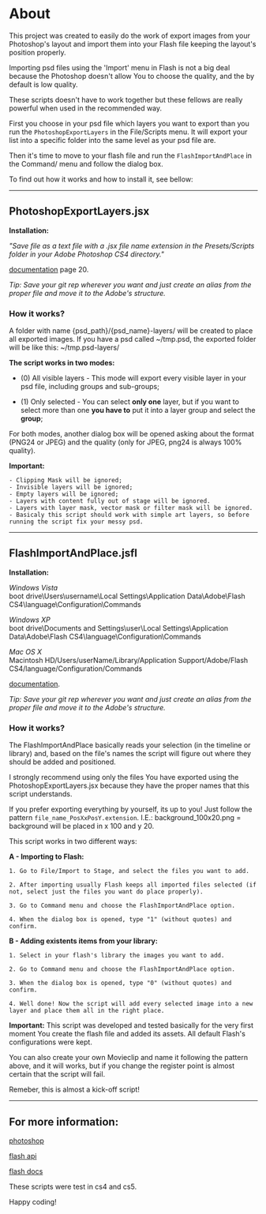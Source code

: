 # About

This project was created to easily do the work of export images from your Photoshop's layout and import them into your Flash file keeping the layout's position properly.

Importing psd files using the 'Import' menu in Flash is not a big deal because the Photoshop doesn't allow You to choose the quality, and the by default is low quality.

These scripts doesn't have to work together but these fellows are really powerful when used in the recommended way.

First you choose in your psd file which layers you want to export than you run the <code>PhotoshopExportLayers</code> in the File/Scripts menu. It will export your list into a specific folder into the same level as your psd file are.

Then it's time to move to your flash file and run the <code>FlashImportAndPlace</code> in the Command/ menu and follow the dialog box.

To find out how it works and how to install it, see bellow:

* * *

## PhotoshopExportLayers.jsx
**Installation:**

*"Save file as a text file with a .jsx file name extension in the Presets/Scripts folder in your Adobe
Photoshop CS4 directory."*

[documentation](https://docs.google.com/viewer?url=http://www.adobe.com/content/dam/Adobe/en/devnet/photoshop/pdfs/photoshop_cs4_scripting_guide.pdf) page 20.

*Tip: Save your git rep wherever you want and just create an alias from the proper file and move it to the Adobe's structure.*

### How it works?

A folder with name {psd_path}/{psd_name}-layers/ will be created to place all exported images.
If you have a psd called ~/tmp.psd, the exported folder will be like this: ~/tmp.psd-layers/

**The script works in two modes:**

- (0) All visible layers - This mode will export every visible layer in your psd file, including groups and sub-groups;
	
- (1) Only selected - You can select **only one** layer, but if you want to select more than one **you have to** put it into a layer group and select the **group**;

For both modes, another dialog box will be opened asking about the format (PNG24 or JPEG) and the quality (only for JPEG, png24 is always 100% quality).

**Important:**

	- Clipping Mask will be ignored;
	- Invisible layers will be ignored;
	- Empty layers will be ignored;
	- Layers with content fully out of stage will be ignored. 
	- Layers with layer mask, vector mask or filter mask will be ignored.
	- Basicaly this script should work with simple art layers, so before running the script fix your messy psd.

* * *

## FlashImportAndPlace.jsfl
**Installation:**

*Windows Vista*<br>boot drive\Users\username\Local Settings\Application Data\Adobe\Flash CS4\language\Configuration\Commands

*Windows XP*<br>boot drive\Documents and Settings\user\Local Settings\Application Data\Adobe\Flash CS4\language\Configuration\Commands

*Mac OS X*<br>Macintosh HD/Users/userName/Library/Application Support/Adobe/Flash CS4/language/Configuration/Commands

[documentation](http://help.adobe.com/en_US/Flash/10.0_ExtendingFlash/WS5b3ccc516d4fbf351e63e3d118a9024f3f-7fe8.html#WS5b3ccc516d4fbf351e63e3d118a9024f3f-7fe3).

*Tip: Save your git rep wherever you want and just create an alias from the proper file and move it to the Adobe's structure.*

### How it works?

The FlashImportAndPlace basically reads your selection (in the timeline or library) and, based on the file's names the script will figure out where they should be added and positioned.

I strongly recommend using only the files You have exported using the PhotoshopExportLayers.jsx because they have the proper names that this script understands.

If you prefer exporting everything by yourself, its up to you!
Just follow the pattern <code>file_name_PosXxPosY.extension</code>.
I.E.: background_100x20.png = background will be placed in x 100 and y 20.

This script works in two different ways:

**A - Importing to Flash:**

	1. Go to File/Import to Stage, and select the files you want to add.

	2. After importing usually Flash keeps all imported files selected (if not, select just the files you want do place properly).

	3. Go to Command menu and choose the FlashImportAndPlace option.

	4. When the dialog box is opened, type "1" (without quotes) and confirm.

**B - Adding existents items from your library:**

	1. Select in your flash's library the images you want to add. 

	2. Go to Command menu and choose the FlashImportAndPlace option.

	3. When the dialog box is opened, type "0" (without quotes) and confirm.

	4. Well done! Now the script will add every selected image into a new layer and place them all in the right place.

**Important:** This script was developed and tested basically for the very first moment You create the flash file and added its assets. All default Flash's configurations were kept.

You can also create your own Movieclip and name it following the pattern above, and it will works, but if you change the register point is almost certain that the script will fail.

Remeber, this is almost a kick-off script!

* * *

## For more information:

[photoshop](http://www.adobe.com/devnet/photoshop/scripting.html)

[flash api](https://docs.google.com/a/ialmeida.com/viewer?url=http://help.adobe.com/en_US/Flash/10.0_ExtendingFlash/flash_cs4_extending.pdf)

[flash docs](http://help.adobe.com/en_US/Flash/10.0_ExtendingFlash/)

These scripts were test in cs4 and cs5.

Happy coding!